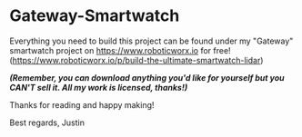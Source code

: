 # Gateway-Smartwatch

Everything you need to build this project can be found under my "Gateway" smartwatch project on https://www.roboticworx.io for free! (https://www.roboticworx.io/p/build-the-ultimate-smartwatch-lidar)

**_(Remember, you can download anything you'd like for yourself but you CAN'T sell it. All my work is licensed, thanks!)_**

Thanks for reading and happy making!

Best regards,
Justin
